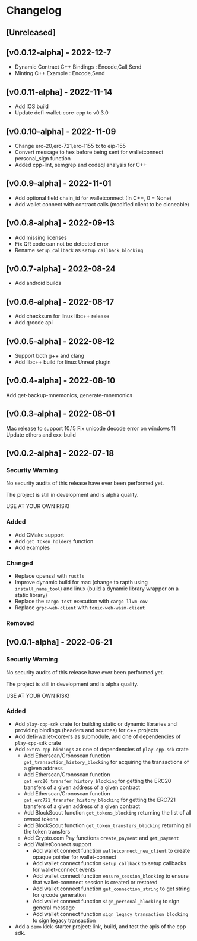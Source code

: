 # Changelog
## [Unreleased]

## [v0.0.12-alpha] - 2022-12-7
- Dynamic Contract C++ Bindings : Encode,Call,Send
- Minting C++ Example : Encode,Send
## [v0.0.11-alpha] - 2022-11-14
- Add IOS build
- Update defi-wallet-core-cpp to v0.3.0

## [v0.0.10-alpha] - 2022-11-09
- Change erc-20,erc-721,erc-1155 tx to eip-155
- Convert message to hex before being sent for walletconnect personal_sign function
- Added cpp-lint, semgrep and codeql analysis for C++

## [v0.0.9-alpha] - 2022-11-01
- Add optional field chain_id for walletconnect (In C++, 0 = None)
- Add wallet connect with contract calls (modified client to be cloneable)

## [v0.0.8-alpha] - 2022-09-13
- Add missing licenses
- Fix QR code can not be detected error
- Rename `setup_callback` as `setup_callback_blocking`

## [v0.0.7-alpha] - 2022-08-24
- Add android builds

## [v0.0.6-alpha] - 2022-08-17
- Add checksum for linux libc++ release
- Add qrcode api

## [v0.0.5-alpha] - 2022-08-12
- Support both g++ and clang
- Add libc++ build for linux Unreal plugin

## [v0.0.4-alpha] - 2022-08-10
Add get-backup-mnemonics, generate-mnemonics

## [v0.0.3-alpha] - 2022-08-01
Mac release to support 10.15
Fix unicode decode error on windows 11
Update ethers and cxx-build

## [v0.0.2-alpha] - 2022-07-18
### Security Warning
No security audits of this release have ever been performed yet.

The project is still in development and is alpha quality.

USE AT YOUR OWN RISK!

### Added
- Add CMake support
- Add `get_token_holders` function
- Add examples

### Changed
- Replace openssl with `rustls`
- Improve dynamic build for mac (change to rapth using `install_name_tool`) and linux (build a
dynamic library wrapper on a static library)
- Replace the `cargo test` execution with `cargo llvm-cov`
- Replace `grpc-web-client` with `tonic-web-wasm-client`

### Removed

## [v0.0.1-alpha] - 2022-06-21
### Security Warning
No security audits of this release have ever been performed yet.

The project is still in development and is alpha quality.

USE AT YOUR OWN RISK!

### Added
- Add `play-cpp-sdk` crate for building static or dynamic libraries and providing bindings
  (headers and sources) for c++ projects
- Add [defi-wallet-core-rs](https://github.com/crypto-com/defi-wallet-core-rs) as submodule,
  and one of dependencies of `play-cpp-sdk` crate
- Add `extra-cpp-bindings` as one of dependencies of `play-cpp-sdk` crate
  - Add Etherscan/Cronoscan function `get_transaction_history_blocking` for acquiring the
  transactions of a given address
  - Add Etherscan/Cronoscan function `get_erc20_transfer_history_blocking` for getting the
  ERC20 transfers of a given address of a given contract
  - Add Etherscan/Cronoscan function `get_erc721_transfer_history_blocking` for getting the
  ERC721 transfers of a given address of a given contract
  - Add BlockScout function `get_tokens_blocking` returning the list of all owned tokens
  - Add BlockScout function `get_token_transfers_blocking` returning all the token transfers
  - Add Crypto.com Pay functions `create_payment` and `get_payment`
  - Add WalletConnect support
    - Add wallet connect function `walletconnect_new_client` to create opaque pointer for wallet-connect
    - Add wallet connect function `setup_callback` to setup callbacks for wallet-connect events
    - Add wallet connect function `ensure_session_blocking` to ensure that wallet-connnect session is created or restored
    - Add wallet connect function `get_connection_string` to get string for qrcode generation
    - Add wallet connect function `sign_personal_blocking` to sign general message
    - Add wallet connect function `sign_legacy_transaction_blocking` to sign legacy transaction
- Add a `demo` kick-starter project: link, build, and test the apis of the cpp sdk.
